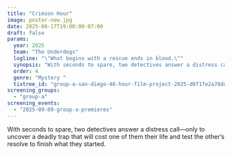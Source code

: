 ```yaml
---
title: "Crimson Hour"
image: poster-new.jpg
date: 2025-08-17T19:00:00-07:00
draft: false
params:
  year: 2025
  team: "The Underdogs"
  logline: "\"What begins with a rescue ends in blood.\""
  synopsis: "With seconds to spare, two detectives answer a distress call—only to uncover a deadly trap that will cost one of them their life and test the other’s resolve to finish what they started."
  order: 4
  genre: "Mystery "
  tixtree_id: "group-a-san-diego-48-hour-film-project-2025-d0f1fe2a78dd"
screening_groups:
  - "group-a"
screening_events:
  - "2025-09-09-group-a-premieres"
---
```


With seconds to spare, two detectives answer a distress call—only to uncover a deadly trap that will cost one of them their life and test the other’s resolve to finish what they started.
